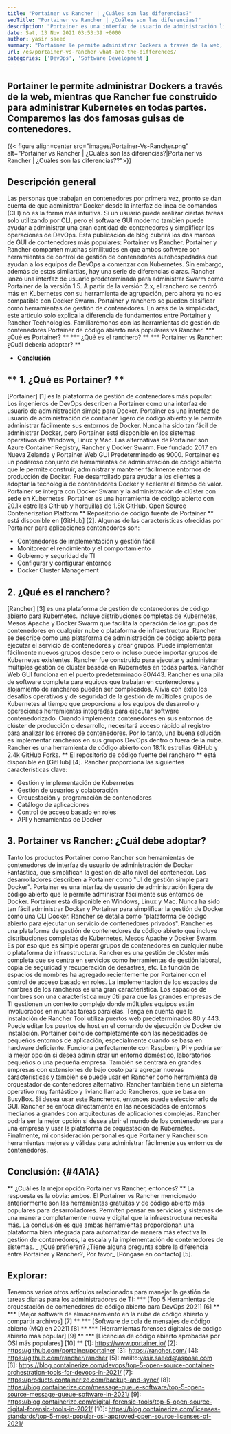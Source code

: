 ```yaml
---
title: "Portainer vs Rancher | ¿Cuáles son las diferencias?" 
seoTitle: "Portainer vs Rancher | ¿Cuáles son las diferencias?" 
description: "Portainer es una interfaz de usuario de administración ligera que le permite administrar fácilmente sus diferentes entornos de Docker, mientras que Rancher fue construido para administrar Kubernetes en todas partes donde se ejecuta." 
date: Sat, 13 Nov 2021 03:53:39 +0000
author: yasir saeed
summary: "Portainer le permite administrar Dockers a través de la web, mientras que Rancher fue construido para administrar Kubernetes en todas partes donde se ejecuta. Comparemos las dos famosas guisas de contenedores." 
url: /es/portainer-vs-rancher-what-are-the-differences/
categories: ['DevOps', 'Software Development']
---
```


## Portainer le permite administrar Dockers a través de la web, mientras que Rancher fue construido para administrar Kubernetes en todas partes. Comparemos las dos famosas guisas de contenedores.

{{< figure align=center src="images/Portainer-Vs-Rancher.png" alt="Portainer vs Rancher | ¿Cuáles son las diferencias?|Portainer vs Rancher | ¿Cuáles son las diferencias??">}}


## Descripción general
Las personas que trabajan en contenedores por primera vez, pronto se dan cuenta de que administrar Docker desde la interfaz de línea de comandos (CLI) no es la forma más intuitiva. Si un usuario puede realizar ciertas tareas solo utilizando por CLI, pero el software GUI moderno también puede ayudar a administrar una gran cantidad de contenedores y simplificar las operaciones de DevOps. Esta publicación de blog cubrirá los dos marcos de GUI de contenedores más populares: Portainer vs Rancher.
Portainer y Rancher comparten muchas similitudes en que ambos software son herramientas de control de gestión de contenedores autohospedadas que ayudan a los equipos de DevOps a comenzar con Kubernetes. Sin embargo, además de estas similartias, hay una serie de diferencias claras. Rancher lanzó una interfaz de usuario predeterminada para administrar Swarm como Portainer de la versión 1.5. A partir de la versión 2.x, el ranchero se centró más en Kubernetes con su herramienta de agrupación, pero ahora ya no es compatible con Docker Swarm.
Portainer y ranchero se pueden clasificar como herramientas de gestión de contenedores. En aras de la simplicidad, este artículo solo explica la diferencia de fundamentos entre Portainer y Rancher Technologies. Familiarémonos con las herramientas de gestión de contenedores Portainer de código abierto más populares vs Rancher.
  *** ¿Qué es Portainer? **
  *** ¿Qué es el ranchero? **
  *** Portainer vs Rancher: ¿Cuál debería adoptar? **
  * **Conclusión**

## ** 1. ¿Qué es Portainer? **
[Portainer] [1] es la plataforma de gestión de contenedores más popular. Los ingenieros de DevOps describen a Portainer como una interfaz de usuario de administración simple para Docker. Portainer es una interfaz de usuario de administración de contianer ligero de código abierto y le permite administrar fácilmente sus entornos de Docker. Nunca ha sido tan fácil de administrar Docker, pero Portainer está disponible en los sistemas operativos de Windows, Linux y Mac. Las alternativas de Portainer son Azure Container Registry, Rancher y Docker Swarm. Fue fundado 2017 en Nueva Zelanda y Portainer Web GUI Predeterminado es 9000.
Portainer es un poderoso conjunto de herramientas de administración de código abierto que le permite construir, administrar y mantener fácilmente entornos de producción de Docker. Fue desarrollado para ayudar a los clientes a adoptar la tecnología de contenedores Docker y acelerar el tiempo de valor. Portainer se integra con Docker Swarm y la administración de clúster con sede en Kubernetes. Portainer es una herramienta de código abierto con 20.1k estrellas GitHub y horquillas de 1.8k GitHub. Open Source Contenerization Platform ** Repositorio de código fuente de Portainer ** está disponible en [GitHub] [2]. Algunas de las características ofrecidas por Portainer para aplicaciones contenedores son:
  * Contenedores de implementación y gestión fácil
  * Monitorear el rendimiento y el comportamiento
  * Gobierno y seguridad de TI
  * Configurar y configurar entornos
  * Docker Cluster Management

## 2. ¿Qué es el ranchero?
[Rancher] [3] es una plataforma de gestión de contenedores de código abierto para Kubernetes. Incluye distribuciones completas de Kubernetes, Mesos Apache y Docker Swarm que facilita la operación de los grupos de contenedores en cualquier nube o plataforma de infraestructura. Rancher se describe como una plataforma de administración de código abierto para ejecutar el servicio de contenedores y crear grupos. Puede implementar fácilmente nuevos grupos desde cero o incluso puede importar grupos de Kubernetes existentes. Rancher fue construido para ejecutar y administrar múltiples gestión de clúster basada en Kubernetes en todas partes. Rancher Web GUI funciona en el puerto predeterminado 80/443.
Rancher es una pila de software completa para equipos que trabajan en contenedores y alojamiento de rancheros pueden ser complicados. Alivia con éxito los desafíos operativos y de seguridad de la gestión de múltiples grupos de Kubernetes al tiempo que proporciona a los equipos de desarrollo y operaciones herramientas integradas para ejecutar software contenedorizado. Cuando implementa contenedores en sus entornos de clúster de producción o desarrollo, necesitará acceso rápido al registro para analizar los errores de contenedores. Por lo tanto, una buena solución es implementar rancheros en sus grupos DevOps dentro o fuera de la nube. Rancher es una herramienta de código abierto con 18.1k estrellas GitHub y 2.4k GitHub Forks. ** El repositorio de código fuente del ranchero ** está disponible en [GitHub] [4]. Rancher proporciona las siguientes características clave:
  * Gestión y implementación de Kubernetes
  * Gestión de usuarios y colaboración
  * Orquestación y programación de contenedores
  * Catálogo de aplicaciones
  * Control de acceso basado en roles
  * API y herramientas de Docker

## 3. Portainer vs Rancher: ¿Cuál debe adoptar?
Tanto los productos Portainer como Rancher son herramientas de contenedores de interfaz de usuario de administración de Docker Fantástica, que simplifican la gestión de alto nivel del contenedor.
Los desarrolladores describen a Portainer como "UI de gestión simple para Docker". Portainer es una interfaz de usuario de administración ligera de código abierto que le permite administrar fácilmente sus entornos de Docker. Portainer está disponible en Windows, Linux y Mac. Nunca ha sido tan fácil administrar Docker y Portainer para simplificar la gestión de Docker como una CLI Docker.
Rancher se detalla como "plataforma de código abierto para ejecutar un servicio de contenedores privados". Rancher es una plataforma de gestión de contenedores de código abierto que incluye distribuciones completas de Kubernetes, Mesos Apache y Docker Swarm. Es por eso que es simple operar grupos de contenedores en cualquier nube o plataforma de infraestructura. Rancher es una gestión de clúster más completa que se centra en servicios como herramientas de gestión laboral, copia de seguridad y recuperación de desastres, etc.
La función de espacios de nombres ha agregado recientemente por Portainer con el control de acceso basado en roles. La implementación de los espacios de nombres de los rancheros es una gran característica. Los espacios de nombres son una característica muy útil para que las grandes empresas de TI gestionen un contexto complejo donde múltiples equipos están involucrados en muchas tareas paralelas. Tenga en cuenta que la instalación de Rancher Tool utiliza puertos web predeterminados 80 y 443. Puede editar los puertos de host en el comando de ejecución de Docker de instalación.
Portainer coincide completamente con las necesidades de pequeños entornos de aplicación, especialmente cuando se basa en hardware deficiente. Funciona perfectamente con Raspberry Pi y podría ser la mejor opción si desea administrar un entorno doméstico, laboratorios pequeños o una pequeña empresa. También se centrará en grandes empresas con extensiones de bajo costo para agregar nuevas características y también se puede usar en Rancher como herramienta de orquestador de contenedores alternativo. Rancher también tiene un sistema operativo muy fantástico y liviano llamado Rancheros, que se basa en BusyBox. Si desea usar este Rancheros, entonces puede seleccionarlo de GUI. Rancher se enfoca directamente en las necesidades de entornos medianos a grandes con arquitecturas de aplicaciones complejas. Rancher podría ser la mejor opción si desea abrir el mundo de los contenedores para una empresa y usar la plataforma de orquestación de Kubernetes.
Finalmente, mi consideración personal es que Portainer y Rancher son herramientas mejores y válidas para administrar fácilmente sus entornos de contenedores.

## Conclusión: {#4A1A}
** ¿Cuál es la mejor opción Portainer vs Rancher, entonces? ** La respuesta es la obvia: ambos. El Portainer vs Rancher mencionado anteriormente son las herramientas gratuitas y de código abierto más populares para desarrolladores. Permiten pensar en servicios y sistemas de una manera completamente nueva y digital que la infraestructura necesita más. La conclusión es que ambas herramientas proporcionan una plataforma bien integrada para automatizar de manera más efectiva la gestión de contenedores, la escala y la implementación de contenedores de sistemas.
_ ¿Qué prefieren? ¿Tiene alguna pregunta sobre la diferencia entre Portainer y Rancher?, Por favor_ [Póngase en contacto] [5].

## Explorar:
Tenemos varios otros artículos relacionados para manejar la gestión de tareas diarias para los administradores de TI:
  *** [Top 5 Herramientas de orquestación de contenedores de código abierto para DevOps 2021] [6] **
  *** [Mejor software de almacenamiento en la nube de código abierto y compartir archivos] [7] **
  *** [Software de cola de mensajes de código abierto (MQ) en 2021] [8] **
  *** [Herramientas forenses digitales de código abierto más popular] [9] **
  *** [Licencias de código abierto aprobadas por OSI más populares] [10] **
[1]: https://www.portainer.io/
[2]: https://github.com/portainer/portainer
[3]: https://rancher.com/
[4]: https://github.com/rancher/rancher
[5]: mailto:yasir.saeed@aspose.com
[6]: https://blog.containerize.com/devops/top-5-open-source-container-orchestration-tools-for-devops-in-2021/
[7]: https://products.containerize.com/backup-and-sync/
[8]: https://blog.containerize.com/message-queue-software/top-5-open-source-message-queue-software-in-2021/
[9]: https://blog.containerize.com/digital-forensic-tools/top-5-open-source-digital-forensic-tools-in-2021/
[10]: https://blog.containerize.com/licenses-standards/top-5-most-popular-osi-approved-open-source-licenses-of-2021/
